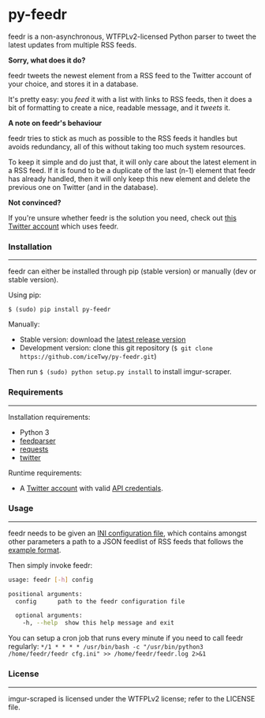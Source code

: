 py-feedr
=============

feedr is a non-asynchronous, WTFPLv2-licensed Python parser to tweet the latest updates from multiple RSS feeds.

__Sorry, what does it do?__

feedr tweets the newest element from a RSS feed to the Twitter account of your choice, and stores it in a database.

It's pretty easy: you _feed_ it with a list with links to RSS feeds, then it does a bit of formatting to create a nice, readable message, and it _tweets_ it.

__A note on feedr's behaviour__

feedr tries to stick as much as possible to the RSS feeds it handles but avoids redundancy, all of this without taking too much system resources.

To keep it simple and do just that, it will only care about the latest element in a RSS feed. If it is found to be a duplicate of the last (n-1) element that feedr has already handled, then it will only keep this new element and delete the previous one on Twitter (and in the database).

__Not convinced?__

If you're unsure whether feedr is the solution you need, check out [this Twitter account](https://twitter.com/LowEndBox_RSS) which uses feedr.

### Installation
----------------

feedr can either be installed through pip (stable version) or manually (dev or stable version).

Using pip:
```
$ (sudo) pip install py-feedr
```

Manually:

* Stable version: download the [latest release version](https://github.com/iceTwy/py-feedr/releases/latest)
* Development version: clone this git repository (`$ git clone https://github.com/iceTwy/py-feedr.git`)

Then run `$ (sudo) python setup.py install` to install imgur-scraper.

### Requirements
----------------

Installation requirements:

* Python 3
* [feedparser](https://pypi.python.org/pypi/feedparser)
* [requests](https://github.com/kennethreitz/requests)
* [twitter](https://github.com/sixohsix/twitter)

Runtime requirements:

* A [Twitter account](https://twitter.com/signup)  with valid [API credentials](https://apps.twitter.com).

### Usage
---------

feedr needs to be given an [INI configuration file](https://github.com/iceTwy/py-feedr/blob/master/bin/feedr.ini), which contains amongst other parameters a path to a JSON feedlist of RSS feeds that follows the [example format](https://github.com/iceTwy/py-feedr/blob/master/bin/feedlist.json).

Then simply invoke feedr:

```bash
usage: feedr [-h] config

positional arguments:
  config      path to the feedr configuration file

  optional arguments:
    -h, --help  show this help message and exit
```

You can setup a cron job that runs every minute if you need to call feedr regularly:
`*/1 * * * * /usr/bin/bash -c "/usr/bin/python3 /home/feedr/feedr cfg.ini" >> /home/feedr/feedr.log 2>&1`

### License
-----------

imgur-scraped is licensed under the WTFPLv2 license; refer to the LICENSE file.
